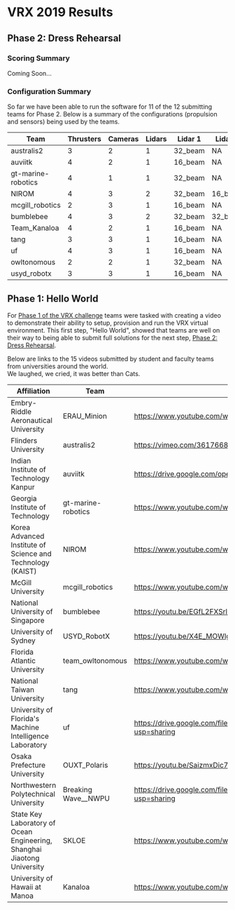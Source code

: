 # VRX 2019 Results #

## Phase 2: Dress Rehearsal ##

### Scoring Summary ###

Coming Soon...

### Configuration Summary ###
So far we have been able to run the software for 11 of the 12 submitting teams for Phase 2.  Below is a summary of the configurations (propulsion and sensors) being used by the teams.

Team | Thrusters | Cameras | Lidars | Lidar 1 | Lidar 2 | P3D
------ | ------ | ------ | ------ | ------ | ------ | ------
australis2 | 3 | 2 | 1 | 32_beam | NA | Y
auviitk | 4 | 2 | 1 | 16_beam | NA | Y
gt-marine-robotics | 4 | 1 | 1 | 32_beam | NA | Y
NIROM | 4 | 3 | 2 | 32_beam | 16_beam | Y
mcgill_robotics | 2 | 3 | 1 | 16_beam | NA | Y
bumblebee | 4 | 3 | 2 | 32_beam | 32_beam | Y
Team_Kanaloa | 4 | 2 | 1 | 16_beam | NA | Y
tang | 3 | 3 | 1 | 16_beam | NA | Y
uf | 4 | 3 | 1 | 16_beam | NA | Y
owltonomous | 2 | 2 | 1 | 32_beam | NA | N
usyd_robotx | 3 | 3 | 1 | 16_beam | NA | Y


## Phase 1: Hello World ##

For [Phase 1 of the VRX challenge](https://bitbucket.org/osrf/vrx/wiki/events/19/phase1_helloworld) teams were tasked with creating a video to demonstrate their ability to setup, provision and run the VRX virtual environment.  This first step, "Hello World", showed that teams are well on their way to being able to submit full solutions for the next step, [Phase 2: Dress Rehearsal](https://bitbucket.org/osrf/vrx/wiki/events/19/dress_rehearsal).

Below are links to the 15 videos submitted by student and faculty teams from universities around the world.  
 We laughed, we cried, it was better than Cats.

Affiliation | Team  | Video URL
------------- | ------------- | ------------- 
 Embry-Riddle Aeronautical University|  ERAU_Minion | https://www.youtube.com/watch?v=e6H1vsERfyI  
  Flinders University | australis2 | https://vimeo.com/361766803  
  Indian Institute of Technology Kanpur | auviitk | https://drive.google.com/open?id=1zpgONDEywSaVN8yntFoMtZgUsg6AIejt  
  Georgia Institute of Technology | gt-marine-robotics | https://www.youtube.com/watch?v=mL9yQqX4VH0&feature=youtu.be  
  Korea Advanced Institute of Science and Technology (KAIST) | NIROM | https://www.youtube.com/watch?v=YqchycaU0aY  
  McGill University| mcgill_robotics | https://www.youtube.com/watch?v=jvBZCnQ0t9c  
  National University of Singapore | bumblebee | https://youtu.be/EGfL2FXSrlk  
  University of Sydney | USYD_RobotX | https://youtu.be/X4E_MOWlgK4  
  Florida Atlantic University | team_owltonomous | https://www.youtube.com/watch?v=WVvMmu9NS4A  
  National Taiwan University | tang | https://www.youtube.com/watch?v=Y45Wb5cffdM  
  University of Florida's Machine Intelligence Laboratory | uf | https://drive.google.com/file/d/1Ma8OEIQ1_oqBvMVylgv7mwJDRbWZ7k6e/view?usp=sharing  
  Osaka Prefecture University | OUXT_Polaris | https://youtu.be/SaizmxDic7E  
  Northwestern Polytechnical University | Breaking Wave__NWPU | https://drive.google.com/file/d/1kmRmKGPFeY1SejOj46DQwwFGLMErIqqG/view?usp=sharing  
  State Key Laboratory of Ocean Engineering, Shanghai Jiaotong University | SKLOE | https://www.youtube.com/watch?v=RTfHYwwzJeI  
  University of Hawaii at Manoa | Kanaloa | https://www.youtube.com/watch?v=aYpy9VSk5OI&t=17s